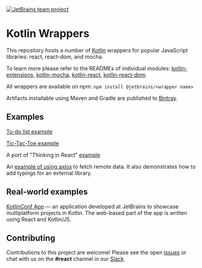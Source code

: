 [![JetBrains team project](http://jb.gg/badges/team.svg)](https://confluence.jetbrains.com/display/ALL/JetBrains+on+GitHub)

# Kotlin Wrappers

This repository hosts a number of [Kotlin](https://kotlinlang.org) wrappers for popular JavaScript libraries: react, react-dom, and mocha.

To learn more please refer to the READMEs of individual modules: 
[kotlin-extensions](kotlin-extensions/README.md), 
[kotlin-mocha](kotlin-mocha/README.md), 
[kotlin-react](kotlin-react/README.md), 
[kotlin-react-dom](kotlin-react-dom/README.md).

All wrappers are available on npm: `npm install @jetbrains/<wrapper name>`

Artifacts installable using Maven and Gradle are published to [Bintray](https://bintray.com/kotlin/kotlin-js-wrappers).

## Examples

[To-do list example](examples/src/main/kotlin/example/Todo.kt) 

[Tic-Tac-Toe example](examples/src/main/kotlin/example/TicTacToe.kt)

A port of "Thinking in React" [example](examples/src/main/kotlin/example/Product.kt)

An [example of using axios](examples/src/main/kotlin/example/AxiosSearch.kt) to fetch remote data. It also demonstrates how to add typings for an external library.

## Real-world examples

[KotlinConf App](https://github.com/JetBrains/kotlinconf-app/) — an application developed at JetBrains to showcase multiplatform projects in Kotlin. The web-based part of the app is written using React and Kotlin/JS.

## Contributing

Contributions to this project are welcome! Please see the open [issues](https://github.com/JetBrains/kotlin-wrappers/issues) or chat with us on the **#react** channel in our [Slack](http://slack.kotlinlang.org/). 
